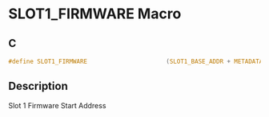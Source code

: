 # SLOT1_FIRMWARE Macro

## C

```c
#define SLOT1_FIRMWARE                      (SLOT1_BASE_ADDR + METADATA_HEADER_SIZE)

```
## Description

 Slot 1 Firmware Start Address 





